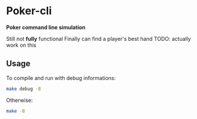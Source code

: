 # Poker-cli
**Poker command line simulation**

Still not **fully** functional
Finally can find a player's best hand
TODO: actually work on this

## Usage

To compile and run with debug informations:
``` sh
make debug -B
```
Otherwise:
``` sh
make -B
```

